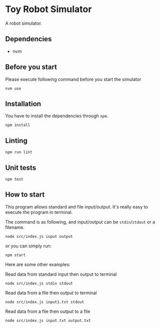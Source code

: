 Toy Robot Simulator
===================

A robot simulator.

## Dependencies
- nvm

## Before you start

Please execute following command before you start the simulator
```shell
nvm use
```

## Installation

You have to install the dependencies through `npm`.
```shell
npm install
```

## Linting

```shell
npm run lint
```

## Unit tests

```shell
npm test
```

## How to start

This program allows standard and file input/output.
It's really easy to execute the program in terminal.

The command is as following, and input/output can be `stdin`/`stdout` or a filename.

```shell
node src/index.js input output
```

or you can simply run:
```shell
npm start
```

Here are some other examples:

Read data from standard input then output to terminal
```shell
node src/index.js stdin stdout
```

Read data from a file then output to terminal
``` shell
node src/index.js input1.txt stdout
```

Read data from a file then output to a file
```
node src/index.js input.txt output.txt
```
